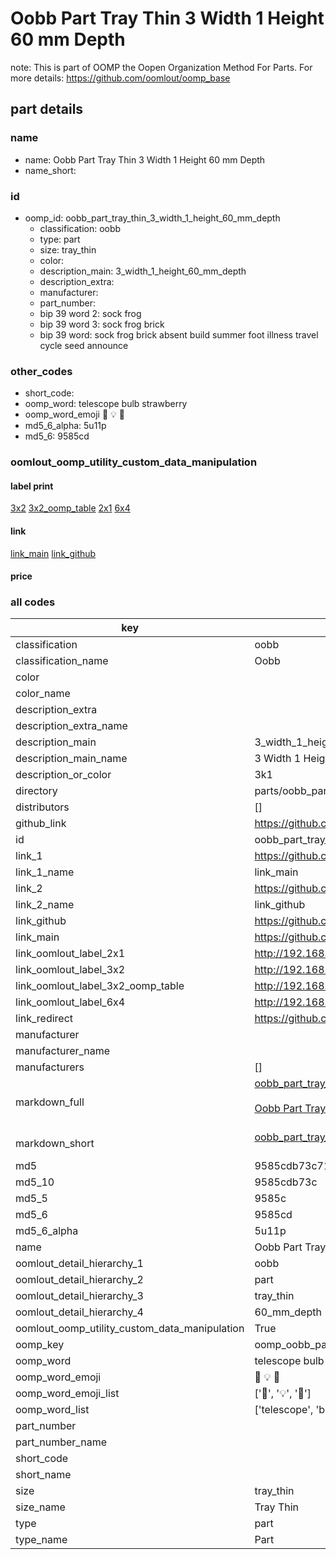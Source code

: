 # Oobb Part Tray Thin 3 Width 1 Height 60 mm Depth  

note: This is part of OOMP the Oopen Organization Method For Parts. For more details: https://github.com/oomlout/oomp_base

##  part details
  







### name
* name: Oobb Part Tray Thin 3 Width 1 Height 60 mm Depth
* name_short: 
### id
* oomp_id: oobb_part_tray_thin_3_width_1_height_60_mm_depth
  * classification: oobb
  * type: part
  * size: tray_thin
  * color: 
  * description_main: 3_width_1_height_60_mm_depth
  * description_extra: 
  * manufacturer: 
  * part_number: 
  * bip 39 word 2: sock frog
  * bip 39 word 3: sock frog brick
  * bip 39 word: sock frog brick absent build summer foot illness travel cycle seed announce

### other_codes
* short_code: 
* oomp_word: telescope bulb strawberry
* oomp_word_emoji :telescope: :bulb: :strawberry:
* md5_6_alpha: 5u11p
* md5_6: 9585cd






### oomlout_oomp_utility_custom_data_manipulation
#### label print
[3x2](http://192.168.1.245:1112/?label=oomp%205u11p)
[3x2_oomp_table](http://192.168.1.108:1112/?label=oomp%205u11p)
[2x1](http://192.168.1.242:1112/?label=oomp%205u11p)
[6x4](http://192.168.1.55:1112/?label=oomp%205u11p)    

#### link

[link_main](https://github.com/oomlout/oomlout_oomp_version_1_messy/tree/main/parts/oobb_part_tray_thin_3_width_1_height_60_mm_depth) [link_github](https://github.com/oomlout/oomlout_oomp_version_1_messy/tree/main/parts/oobb_part_tray_thin_3_width_1_height_60_mm_depth)                             

#### price







### all codes 
| key | value |  
| --- | --- |  
| classification | oobb |  
| classification_name | Oobb |  
| color |  |  
| color_name |  |  
| description_extra |  |  
| description_extra_name |  |  
| description_main | 3_width_1_height_60_mm_depth |  
| description_main_name | 3 Width 1 Height 60 mm Depth |  
| description_or_color | 3k1 |  
| directory | parts/oobb_part_tray_thin_3_width_1_height_60_mm_depth |  
| distributors | [] |  
| github_link | https://github.com/oomlout/oomlout_oomp_part_src/tree/main/parts/oobb_part_tray_thin_3_width_1_height_60_mm_depth |  
| id | oobb_part_tray_thin_3_width_1_height_60_mm_depth |  
| link_1 | https://github.com/oomlout/oomlout_oomp_version_1_messy/tree/main/parts/oobb_part_tray_thin_3_width_1_height_60_mm_depth |  
| link_1_name | link_main |  
| link_2 | https://github.com/oomlout/oomlout_oomp_version_1_messy/tree/main/parts/oobb_part_tray_thin_3_width_1_height_60_mm_depth |  
| link_2_name | link_github |  
| link_github | https://github.com/oomlout/oomlout_oomp_version_1_messy/tree/main/parts/oobb_part_tray_thin_3_width_1_height_60_mm_depth |  
| link_main | https://github.com/oomlout/oomlout_oomp_version_1_messy/tree/main/parts/oobb_part_tray_thin_3_width_1_height_60_mm_depth |  
| link_oomlout_label_2x1 | http://192.168.1.242:1112/?label=oomp%205u11p |  
| link_oomlout_label_3x2 | http://192.168.1.245:1112/?label=oomp%205u11p |  
| link_oomlout_label_3x2_oomp_table | http://192.168.1.108:1112/?label=oomp%205u11p |  
| link_oomlout_label_6x4 | http://192.168.1.55:1112/?label=oomp%205u11p |  
| link_redirect | https://github.com/oomlout/oomlout_oomp_version_1_messy/tree/main/parts/oobb_part_tray_thin_3_width_1_height_60_mm_depth |  
| manufacturer |  |  
| manufacturer_name |  |  
| manufacturers | [] |  
| markdown_full | [oobb_part_tray_thin_3_width_1_height_60_mm_depth](none)<br>[](none)<br>[Oobb Part Tray Thin 3 Width 1 Height 60 Mm Depth](none)<br><br> |  
| markdown_short | [oobb_part_tray_thin_3_width_1_height_60_mm_depth](none)<br><br> |  
| md5 | 9585cdb73c712b5f648ee00a37574e70 |  
| md5_10 | 9585cdb73c |  
| md5_5 | 9585c |  
| md5_6 | 9585cd |  
| md5_6_alpha | 5u11p |  
| name | Oobb Part Tray Thin 3 Width 1 Height 60 mm Depth |  
| oomlout_detail_hierarchy_1 | oobb |  
| oomlout_detail_hierarchy_2 | part |  
| oomlout_detail_hierarchy_3 | tray_thin |  
| oomlout_detail_hierarchy_4 | 60_mm_depth |  
| oomlout_oomp_utility_custom_data_manipulation | True |  
| oomp_key | oomp_oobb_part_tray_thin_3_width_1_height_60_mm_depth |  
| oomp_word | telescope bulb strawberry |  
| oomp_word_emoji | :telescope: :bulb: :strawberry: |  
| oomp_word_emoji_list | [':telescope:', ':bulb:', ':strawberry:'] |  
| oomp_word_list | ['telescope', 'bulb', 'strawberry'] |  
| part_number |  |  
| part_number_name |  |  
| short_code |  |  
| short_name |  |  
| size | tray_thin |  
| size_name | Tray Thin |  
| type | part |  
| type_name | Part |  
